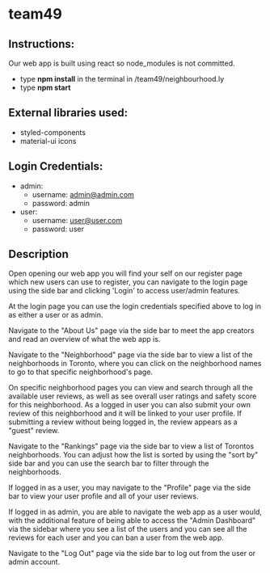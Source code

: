 
# team49

## Instructions:
Our web app is built using react so node_modules is not committed.
* type **npm install** in the terminal in /team49/neighbourhood.ly 
* type **npm start**

## External libraries used:
* styled-components 
* material-ui icons

## Login Credentials:
* admin:
	* username: admin@admin.com
	* password: admin
* user:
	* username: user@user.com
	* password: user

## Description

Open opening our web app you will find your self on our register page which new users can use to register, you can navigate to the login page using the side bar and clicking 'Login' to access user/admin features.
	
At the login page you can use the login credentials specified above to log in as either a user or as admin.

Navigate to the "About Us" page via the side bar to meet the app creators and read an overview of what the web app is.
	
Navigate to the "Neighborhood" page via the side bar to view a list of the neighborhoods in Toronto, where you can click on the neighborhood names to go to that specific neighborhood's page.

On specific neighborhood pages you can view and search through all the available user reviews, as well as see overall user ratings and safety score for this neighborhood. As a logged in user you can also submit your own review of this neighborhood and it will be linked to your user profile. If submitting a review without being logged in, the review appears as a "guest" review.

Navigate to the "Rankings" page via the side bar to view a list of Torontos neighborhoods. You can adjust how the list is sorted by using the "sort by" side bar and you can use the search bar to filter through the neighborhoods.

If logged in as a user, you may navigate to the "Profile" page via the side bar to view your user profile and all of your user reviews.

If logged in as admin, you are able to navigate the web app as a user would, with the additional feature of being able to access the "Admin Dashboard" via the sidebar where you see a list of the users and you can see all the reviews for each user and you can ban a user from the web app.

Navigate to the "Log Out" page via the side bar to log out from the user or admin account.
